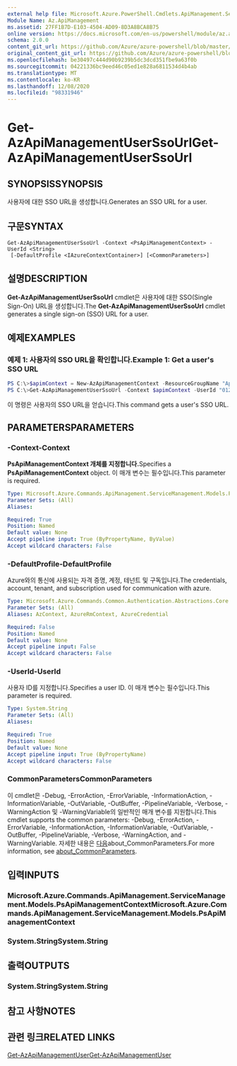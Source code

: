 ```yaml
---
external help file: Microsoft.Azure.PowerShell.Cmdlets.ApiManagement.ServiceManagement.dll-Help.xml
Module Name: Az.ApiManagement
ms.assetid: 27FF1B7D-E103-4504-AD09-8D3A8BCA8B75
online version: https://docs.microsoft.com/en-us/powershell/module/az.apimanagement/get-azapimanagementuserssourl
schema: 2.0.0
content_git_url: https://github.com/Azure/azure-powershell/blob/master/src/ApiManagement/ApiManagement/help/Get-AzApiManagementUserSsoUrl.md
original_content_git_url: https://github.com/Azure/azure-powershell/blob/master/src/ApiManagement/ApiManagement/help/Get-AzApiManagementUserSsoUrl.md
ms.openlocfilehash: be30497c444d90b9239b5dc3dcd351fbe9a63f0b
ms.sourcegitcommit: 04221336bc9eed46c05ed1e828a6811534d4b4ab
ms.translationtype: MT
ms.contentlocale: ko-KR
ms.lasthandoff: 12/08/2020
ms.locfileid: "98331946"
---
```

# <span data-ttu-id="44053-101">Get-AzApiManagementUserSsoUrl</span><span class="sxs-lookup"><span data-stu-id="44053-101">Get-AzApiManagementUserSsoUrl</span></span>

## <span data-ttu-id="44053-102">SYNOPSIS</span><span class="sxs-lookup"><span data-stu-id="44053-102">SYNOPSIS</span></span>
<span data-ttu-id="44053-103">사용자에 대한 SSO URL을 생성합니다.</span><span class="sxs-lookup"><span data-stu-id="44053-103">Generates an SSO URL for a user.</span></span>

## <span data-ttu-id="44053-104">구문</span><span class="sxs-lookup"><span data-stu-id="44053-104">SYNTAX</span></span>

```
Get-AzApiManagementUserSsoUrl -Context <PsApiManagementContext> -UserId <String>
 [-DefaultProfile <IAzureContextContainer>] [<CommonParameters>]
```

## <span data-ttu-id="44053-105">설명</span><span class="sxs-lookup"><span data-stu-id="44053-105">DESCRIPTION</span></span>
<span data-ttu-id="44053-106">**Get-AzApiManagementUserSsoUrl** cmdlet은 사용자에 대한 SSO(Single Sign-On) URL을 생성합니다.</span><span class="sxs-lookup"><span data-stu-id="44053-106">The **Get-AzApiManagementUserSsoUrl** cmdlet generates a single sign-on (SSO) URL for a user.</span></span>

## <span data-ttu-id="44053-107">예제</span><span class="sxs-lookup"><span data-stu-id="44053-107">EXAMPLES</span></span>

### <span data-ttu-id="44053-108">예제 1: 사용자의 SSO URL을 확인합니다.</span><span class="sxs-lookup"><span data-stu-id="44053-108">Example 1: Get a user's SSO URL</span></span>
```powershell
PS C:\>$apimContext = New-AzApiManagementContext -ResourceGroupName "Api-Default-WestUS" -ServiceName "contoso"
PS C:\>Get-AzApiManagementUserSsoUrl -Context $apimContext -UserId "0123456789"
```

<span data-ttu-id="44053-109">이 명령은 사용자의 SSO URL을 얻습니다.</span><span class="sxs-lookup"><span data-stu-id="44053-109">This command gets a user's SSO URL.</span></span>

## <span data-ttu-id="44053-110">PARAMETERS</span><span class="sxs-lookup"><span data-stu-id="44053-110">PARAMETERS</span></span>

### <span data-ttu-id="44053-111">-Context</span><span class="sxs-lookup"><span data-stu-id="44053-111">-Context</span></span>
<span data-ttu-id="44053-112">**PsApiManagementContext 개체를 지정합니다.**</span><span class="sxs-lookup"><span data-stu-id="44053-112">Specifies a **PsApiManagementContext** object.</span></span>
<span data-ttu-id="44053-113">이 매개 변수는 필수입니다.</span><span class="sxs-lookup"><span data-stu-id="44053-113">This parameter is required.</span></span>

```yaml
Type: Microsoft.Azure.Commands.ApiManagement.ServiceManagement.Models.PsApiManagementContext
Parameter Sets: (All)
Aliases:

Required: True
Position: Named
Default value: None
Accept pipeline input: True (ByPropertyName, ByValue)
Accept wildcard characters: False
```

### <span data-ttu-id="44053-114">-DefaultProfile</span><span class="sxs-lookup"><span data-stu-id="44053-114">-DefaultProfile</span></span>
<span data-ttu-id="44053-115">Azure와의 통신에 사용되는 자격 증명, 계정, 테넌트 및 구독입니다.</span><span class="sxs-lookup"><span data-stu-id="44053-115">The credentials, account, tenant, and subscription used for communication with azure.</span></span>

```yaml
Type: Microsoft.Azure.Commands.Common.Authentication.Abstractions.Core.IAzureContextContainer
Parameter Sets: (All)
Aliases: AzContext, AzureRmContext, AzureCredential

Required: False
Position: Named
Default value: None
Accept pipeline input: False
Accept wildcard characters: False
```

### <span data-ttu-id="44053-116">-UserId</span><span class="sxs-lookup"><span data-stu-id="44053-116">-UserId</span></span>
<span data-ttu-id="44053-117">사용자 ID를 지정합니다.</span><span class="sxs-lookup"><span data-stu-id="44053-117">Specifies a user ID.</span></span>
<span data-ttu-id="44053-118">이 매개 변수는 필수입니다.</span><span class="sxs-lookup"><span data-stu-id="44053-118">This parameter is required.</span></span>

```yaml
Type: System.String
Parameter Sets: (All)
Aliases:

Required: True
Position: Named
Default value: None
Accept pipeline input: True (ByPropertyName)
Accept wildcard characters: False
```

### <span data-ttu-id="44053-119">CommonParameters</span><span class="sxs-lookup"><span data-stu-id="44053-119">CommonParameters</span></span>
<span data-ttu-id="44053-120">이 cmdlet은 -Debug, -ErrorAction, -ErrorVariable, -InformationAction, -InformationVariable, -OutVariable, -OutBuffer, -PipelineVariable, -Verbose, -WarningAction 및 -WarningVariable의 일반적인 매개 변수를 지원합니다.</span><span class="sxs-lookup"><span data-stu-id="44053-120">This cmdlet supports the common parameters: -Debug, -ErrorAction, -ErrorVariable, -InformationAction, -InformationVariable, -OutVariable, -OutBuffer, -PipelineVariable, -Verbose, -WarningAction, and -WarningVariable.</span></span> <span data-ttu-id="44053-121">자세한 내용은 [다음](http://go.microsoft.com/fwlink/?LinkID=113216)about_CommonParameters.</span><span class="sxs-lookup"><span data-stu-id="44053-121">For more information, see [about_CommonParameters](http://go.microsoft.com/fwlink/?LinkID=113216).</span></span>

## <span data-ttu-id="44053-122">입력</span><span class="sxs-lookup"><span data-stu-id="44053-122">INPUTS</span></span>

### <span data-ttu-id="44053-123">Microsoft.Azure.Commands.ApiManagement.ServiceManagement.Models.PsApiManagementContext</span><span class="sxs-lookup"><span data-stu-id="44053-123">Microsoft.Azure.Commands.ApiManagement.ServiceManagement.Models.PsApiManagementContext</span></span>

### <span data-ttu-id="44053-124">System.String</span><span class="sxs-lookup"><span data-stu-id="44053-124">System.String</span></span>

## <span data-ttu-id="44053-125">출력</span><span class="sxs-lookup"><span data-stu-id="44053-125">OUTPUTS</span></span>

### <span data-ttu-id="44053-126">System.String</span><span class="sxs-lookup"><span data-stu-id="44053-126">System.String</span></span>

## <span data-ttu-id="44053-127">참고 사항</span><span class="sxs-lookup"><span data-stu-id="44053-127">NOTES</span></span>

## <span data-ttu-id="44053-128">관련 링크</span><span class="sxs-lookup"><span data-stu-id="44053-128">RELATED LINKS</span></span>

[<span data-ttu-id="44053-129">Get-AzApiManagementUser</span><span class="sxs-lookup"><span data-stu-id="44053-129">Get-AzApiManagementUser</span></span>](./Get-AzApiManagementUser.md)


